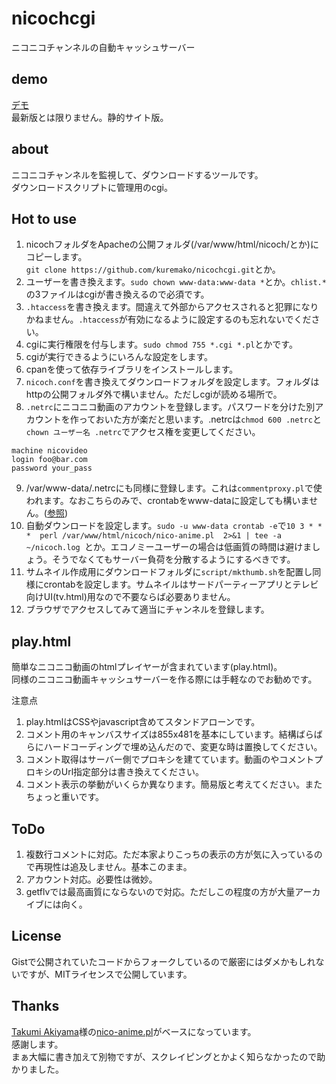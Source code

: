# nicochcgi
ニコニコチャンネルの自動キャッシュサーバー

## demo
[デモ](https://nicocache.github.io/play.html#0)  
最新版とは限りません。静的サイト版。

## about
ニコニコチャンネルを監視して、ダウンロードするツールです。  
ダウンロードスクリプトに管理用のcgi。

## Hot to use
1. nicochフォルダをApacheの公開フォルダ(/var/www/html/nicoch/とか)にコピーします。  
```git clone https://github.com/kuremako/nicochcgi.git```とか。
2. ユーザーを書き換えます。```sudo chown www-data:www-data *```とか。```chlist.*```の3ファイルはcgiが書き換えるので必須です。
3. ```.htaccess```を書き換えます。間違えて外部からアクセスされると犯罪になりかねません。```.htaccess```が有効になるように設定するのも忘れないでください。
4. cgiに実行権限を付与します。```sudo chmod 755 *.cgi *.pl```とかです。
5. cgiが実行できるようにいろんな設定をします。
6. cpanを使って依存ライブラリをインストールします。
7. ```nicoch.conf```を書き換えてダウンロードフォルダを設定します。フォルダはhttpの公開フォルダ外で構いません。ただしcgiが読める場所で。
8. ```.netrc```にニコニコ動画のアカウントを登録します。パスワードを分けた別アカウントを作っておいた方が楽だと思います。.netrcは```chmod 600 .netrc```と```chown ユーザー名 .netrc```でアクセス権を変更してください。
```
machine nicovideo
login foo@bar.com
password your_pass
```
9. /var/www-data/.netrcにも同様に登録します。これは```commentproxy.pl```で使われます。なおこちらのみで、crontabをwww-dataに設定しても構いません。([参照](https://askubuntu.com/questions/189189/how-to-run-crontab-as-userwww-data))
10. 自動ダウンロードを設定します。```sudo -u www-data crontab -e```で```10 3 * * *  perl /var/www/html/nicoch/nico-anime.pl  2>&1 | tee -a ~/nicoch.log ```とか。エコノミーユーザーの場合は低画質の時間は避けましょう。そうでなくてもサーバー負荷を分散するようにするべきです。
11. サムネイル作成用にダウンロードフォルダに``script/mkthumb.sh``を配置し同様にcrontabを設定します。サムネイルはサードパーティーアプリとテレビ向けUI(tv.html)用なので不要ならば必要ありません。
12. ブラウザでアクセスしてみて適当にチャンネルを登録します。

## play.html
簡単なニコニコ動画のhtmlプレイヤーが含まれています(play.html)。  
同様のニコニコ動画キャッシュサーバーを作る際には手軽なのでお勧めです。

注意点
1. play.htmlはCSSやjavascript含めてスタンドアローンです。
2. コメント用のキャンバスサイズは855x481を基本にしています。結構ばらばらにハードコーディングで埋め込んだので、変更な時は置換してください。
3. コメント取得はサーバー側でプロキシを建てています。動画のやコメントプロキシのUrl指定部分は書き換えてください。
4. コメント表示の挙動がいくらか異なります。簡易版と考えてください。またちょっと重いです。

## ToDo
1. 複数行コメントに対応。ただ本家よりこっちの表示の方が気に入っているので再現性は追及しません。基本このまま。
2. アカウント対応。必要性は微妙。
3. getflvでは最高画質にならないので対応。ただしこの程度の方が大量アーカイブには向く。

## License
Gistで公開されていたコードからフォークしているので厳密にはダメかもしれないですが、MITライセンスで公開しています。

## Thanks
[Takumi Akiyama](https://github.com/akiym)様の[nico-anime.pl](https://gist.github.com/akiym/928802)がベースになっています。  
感謝します。  
まぁ大幅に書き加えて別物ですが、スクレイピングとかよく知らなかったので助かりました。
